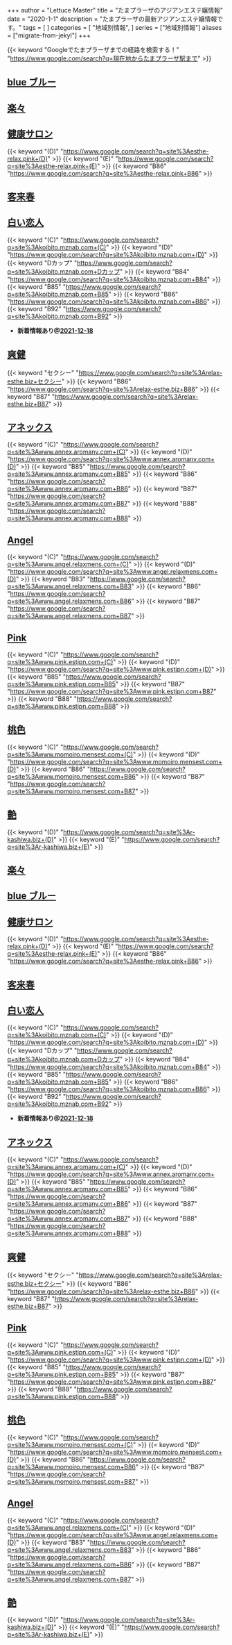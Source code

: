 +++
author = "Lettuce Master"
title = "たまプラーザのアジアンエステ嬢情報"
date = "2020-1-1"
description = "たまプラーザの最新アジアンエステ嬢情報です。"
tags = [
]
categories = [
    "地域別情報",
]
series = ["地域別情報"]
aliases = ["migrate-from-jekyl"]
+++

{{< keyword "Googleでたまプラーザまでの経路を検索する！" "https://www.google.com/search?q=現在地からたまプラーザ駅まで" >}}

## [blue ブルー](http://tamaplazarelax.fun/)


## [楽々](http://rakurakuest.xyz/)


## [健康サロン](http://esthe-relax.pink/)
{{< keyword "(D)" "https://www.google.com/search?q=site%3Aesthe-relax.pink+(D)" >}} {{< keyword "(E)" "https://www.google.com/search?q=site%3Aesthe-relax.pink+(E)" >}} {{< keyword "B86" "https://www.google.com/search?q=site%3Aesthe-relax.pink+B86" >}} 

## [客来春](http://kixyakuraicixyun.este88.com/)


## [白い恋人](http://koibito.mznab.com/)
{{< keyword "(C)" "https://www.google.com/search?q=site%3Akoibito.mznab.com+(C)" >}} {{< keyword "(D)" "https://www.google.com/search?q=site%3Akoibito.mznab.com+(D)" >}} {{< keyword "Dカップ" "https://www.google.com/search?q=site%3Akoibito.mznab.com+Dカップ" >}} {{< keyword "B84" "https://www.google.com/search?q=site%3Akoibito.mznab.com+B84" >}} {{< keyword "B85" "https://www.google.com/search?q=site%3Akoibito.mznab.com+B85" >}} {{< keyword "B86" "https://www.google.com/search?q=site%3Akoibito.mznab.com+B86" >}} {{< keyword "B92" "https://www.google.com/search?q=site%3Akoibito.mznab.com+B92" >}} 

- **新着情報あり@[2021-12-18](/post/2021-12-18)**
## [爽健](http://relax-esthe.biz/)
{{< keyword "セクシー" "https://www.google.com/search?q=site%3Arelax-esthe.biz+セクシー" >}} {{< keyword "B86" "https://www.google.com/search?q=site%3Arelax-esthe.biz+B86" >}} {{< keyword "B87" "https://www.google.com/search?q=site%3Arelax-esthe.biz+B87" >}} 

## [アネックス](http://www.annex.aromanv.com/)
{{< keyword "(C)" "https://www.google.com/search?q=site%3Awww.annex.aromanv.com+(C)" >}} {{< keyword "(D)" "https://www.google.com/search?q=site%3Awww.annex.aromanv.com+(D)" >}} {{< keyword "B85" "https://www.google.com/search?q=site%3Awww.annex.aromanv.com+B85" >}} {{< keyword "B86" "https://www.google.com/search?q=site%3Awww.annex.aromanv.com+B86" >}} {{< keyword "B87" "https://www.google.com/search?q=site%3Awww.annex.aromanv.com+B87" >}} {{< keyword "B88" "https://www.google.com/search?q=site%3Awww.annex.aromanv.com+B88" >}} 

## [Angel](http://www.angel.relaxmens.com/)
{{< keyword "(C)" "https://www.google.com/search?q=site%3Awww.angel.relaxmens.com+(C)" >}} {{< keyword "(D)" "https://www.google.com/search?q=site%3Awww.angel.relaxmens.com+(D)" >}} {{< keyword "B83" "https://www.google.com/search?q=site%3Awww.angel.relaxmens.com+B83" >}} {{< keyword "B86" "https://www.google.com/search?q=site%3Awww.angel.relaxmens.com+B86" >}} {{< keyword "B87" "https://www.google.com/search?q=site%3Awww.angel.relaxmens.com+B87" >}} 

## [Pink](http://www.pink.estjpn.com/)
{{< keyword "(C)" "https://www.google.com/search?q=site%3Awww.pink.estjpn.com+(C)" >}} {{< keyword "(D)" "https://www.google.com/search?q=site%3Awww.pink.estjpn.com+(D)" >}} {{< keyword "B85" "https://www.google.com/search?q=site%3Awww.pink.estjpn.com+B85" >}} {{< keyword "B87" "https://www.google.com/search?q=site%3Awww.pink.estjpn.com+B87" >}} {{< keyword "B88" "https://www.google.com/search?q=site%3Awww.pink.estjpn.com+B88" >}} 

## [桃色](http://www.momoiro.mensest.com/)
{{< keyword "(C)" "https://www.google.com/search?q=site%3Awww.momoiro.mensest.com+(C)" >}} {{< keyword "(D)" "https://www.google.com/search?q=site%3Awww.momoiro.mensest.com+(D)" >}} {{< keyword "B86" "https://www.google.com/search?q=site%3Awww.momoiro.mensest.com+B86" >}} {{< keyword "B87" "https://www.google.com/search?q=site%3Awww.momoiro.mensest.com+B87" >}} 

## [艶](https://r-kashiwa.biz/)
{{< keyword "(D)" "https://www.google.com/search?q=site%3Ar-kashiwa.biz+(D)" >}} {{< keyword "(E)" "https://www.google.com/search?q=site%3Ar-kashiwa.biz+(E)" >}} 

## [楽々](http://rakurakuest.xyz/)


## [blue ブルー](http://tamaplazarelax.fun/)


## [健康サロン](http://esthe-relax.pink/)
{{< keyword "(D)" "https://www.google.com/search?q=site%3Aesthe-relax.pink+(D)" >}} {{< keyword "(E)" "https://www.google.com/search?q=site%3Aesthe-relax.pink+(E)" >}} {{< keyword "B86" "https://www.google.com/search?q=site%3Aesthe-relax.pink+B86" >}} 

## [客来春](http://kixyakuraicixyun.este88.com/)


## [白い恋人](http://koibito.mznab.com/)
{{< keyword "(C)" "https://www.google.com/search?q=site%3Akoibito.mznab.com+(C)" >}} {{< keyword "(D)" "https://www.google.com/search?q=site%3Akoibito.mznab.com+(D)" >}} {{< keyword "Dカップ" "https://www.google.com/search?q=site%3Akoibito.mznab.com+Dカップ" >}} {{< keyword "B84" "https://www.google.com/search?q=site%3Akoibito.mznab.com+B84" >}} {{< keyword "B85" "https://www.google.com/search?q=site%3Akoibito.mznab.com+B85" >}} {{< keyword "B86" "https://www.google.com/search?q=site%3Akoibito.mznab.com+B86" >}} {{< keyword "B92" "https://www.google.com/search?q=site%3Akoibito.mznab.com+B92" >}} 

- **新着情報あり@[2021-12-18](/post/2021-12-18)**
## [アネックス](http://www.annex.aromanv.com/)
{{< keyword "(C)" "https://www.google.com/search?q=site%3Awww.annex.aromanv.com+(C)" >}} {{< keyword "(D)" "https://www.google.com/search?q=site%3Awww.annex.aromanv.com+(D)" >}} {{< keyword "B85" "https://www.google.com/search?q=site%3Awww.annex.aromanv.com+B85" >}} {{< keyword "B86" "https://www.google.com/search?q=site%3Awww.annex.aromanv.com+B86" >}} {{< keyword "B87" "https://www.google.com/search?q=site%3Awww.annex.aromanv.com+B87" >}} {{< keyword "B88" "https://www.google.com/search?q=site%3Awww.annex.aromanv.com+B88" >}} 

## [爽健](http://relax-esthe.biz/)
{{< keyword "セクシー" "https://www.google.com/search?q=site%3Arelax-esthe.biz+セクシー" >}} {{< keyword "B86" "https://www.google.com/search?q=site%3Arelax-esthe.biz+B86" >}} {{< keyword "B87" "https://www.google.com/search?q=site%3Arelax-esthe.biz+B87" >}} 

## [Pink](http://www.pink.estjpn.com/)
{{< keyword "(C)" "https://www.google.com/search?q=site%3Awww.pink.estjpn.com+(C)" >}} {{< keyword "(D)" "https://www.google.com/search?q=site%3Awww.pink.estjpn.com+(D)" >}} {{< keyword "B85" "https://www.google.com/search?q=site%3Awww.pink.estjpn.com+B85" >}} {{< keyword "B87" "https://www.google.com/search?q=site%3Awww.pink.estjpn.com+B87" >}} {{< keyword "B88" "https://www.google.com/search?q=site%3Awww.pink.estjpn.com+B88" >}} 

## [桃色](http://www.momoiro.mensest.com/)
{{< keyword "(C)" "https://www.google.com/search?q=site%3Awww.momoiro.mensest.com+(C)" >}} {{< keyword "(D)" "https://www.google.com/search?q=site%3Awww.momoiro.mensest.com+(D)" >}} {{< keyword "B86" "https://www.google.com/search?q=site%3Awww.momoiro.mensest.com+B86" >}} {{< keyword "B87" "https://www.google.com/search?q=site%3Awww.momoiro.mensest.com+B87" >}} 

## [Angel](http://www.angel.relaxmens.com/)
{{< keyword "(C)" "https://www.google.com/search?q=site%3Awww.angel.relaxmens.com+(C)" >}} {{< keyword "(D)" "https://www.google.com/search?q=site%3Awww.angel.relaxmens.com+(D)" >}} {{< keyword "B83" "https://www.google.com/search?q=site%3Awww.angel.relaxmens.com+B83" >}} {{< keyword "B86" "https://www.google.com/search?q=site%3Awww.angel.relaxmens.com+B86" >}} {{< keyword "B87" "https://www.google.com/search?q=site%3Awww.angel.relaxmens.com+B87" >}} 

## [艶](https://r-kashiwa.biz/)
{{< keyword "(D)" "https://www.google.com/search?q=site%3Ar-kashiwa.biz+(D)" >}} {{< keyword "(E)" "https://www.google.com/search?q=site%3Ar-kashiwa.biz+(E)" >}} 

